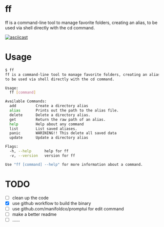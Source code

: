 # ff
ff is a command-line tool to manage favorite folders, creating an alias, to be used via shell directly with the cd command.

[![asciicast](https://asciinema.org/a/UCxUx5TkKEUEitKyg8FEUZFCi.svg)](https://asciinema.org/a/UCxUx5TkKEUEitKyg8FEUZFCi)

# Usage

```bash
$ ff
ff is a command-line tool to manage favorite folders, creating an alias,
to be used via shell directly with the cd command.

Usage:
  ff [command]

Available Commands:
  add         Create a directory alias
  alias       Prints out the path to the alias file.
  delete      Delete a directory alias.
  get         Return the raw path of an alias.
  help        Help about any command
  list        List saved aliases.
  panic       WARINING!! This delete all saved data
  update      Update a directory alias

Flags:
  -h, --help      help for ff
  -v, --version   version for ff

Use "ff [command] --help" for more information about a command.
```

# TODO
- [ ] clean up the code
- [X] use github workflow to build the binary
- [ ] use github.com/manifoldco/promptui for edit command
- [ ] make a better readme
- [ ] ......
